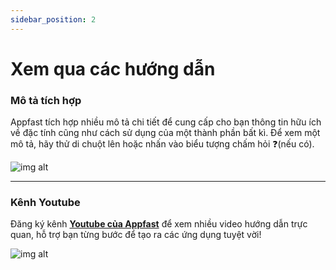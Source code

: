 ```yaml
---
sidebar_position: 2
---
```


# Xem qua các hướng dẫn

### Mô tả tích hợp

Appfast tích hợp nhiều mô tả chi tiết để cung cấp cho bạn thông tin hữu ích về đặc tính cũng như cách sử dụng của một thành phần bất kì. Để xem một mô tả, hãy thử di chuột lên hoặc nhấn vào biểu tượng chấm hỏi ❓(nếu có).

![img alt](/img/start/guide/200507-xem-qua-cac-huong-dan-01.jpg)

---

### Kênh Youtube

Đăng ký kênh **[Youtube của Appfast](https://www.youtube.com/channel/UCMxYFX8Fp1jR_Onlc5ysVbg)** để xem nhiều video hướng dẫn trực quan, hỗ trợ bạn từng bước để tạo ra các ứng dụng tuyệt vời!

![img alt](/img/start/guide/200507-xem-qua-cac-huong-dan-02.jpeg)